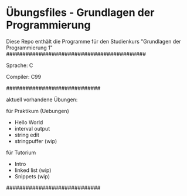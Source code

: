 Übungsfiles - Grundlagen der Programmierung
===========================================
Diese Repo enthält die Programme für den Studienkurs "Grundlagen der Programmierung 1"
###########################################

Sprache:  C

Compiler: C99

#############################

aktuell vorhandene Übungen:

für Praktikum (Uebungen)
+ Hello World
+ interval output
+ string edit
+ stringpuffer (wip)

für Tutorium
+ Intro
+ linked list (wip)
+ Snippets (wip)

#############################
